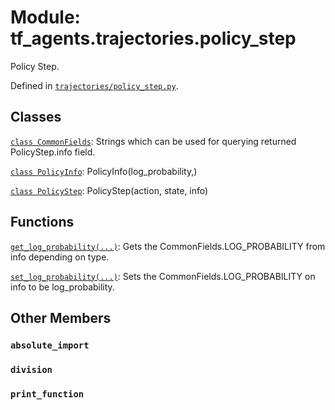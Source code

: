 <div itemscope itemtype="http://developers.google.com/ReferenceObject">
<meta itemprop="name" content="tf_agents.trajectories.policy_step" />
<meta itemprop="path" content="Stable" />
<meta itemprop="property" content="absolute_import"/>
<meta itemprop="property" content="division"/>
<meta itemprop="property" content="print_function"/>
</div>

# Module: tf_agents.trajectories.policy_step

Policy Step.



Defined in [`trajectories/policy_step.py`](https://github.com/tensorflow/agents/tree/master/tf_agents/trajectories/policy_step.py).

<!-- Placeholder for "Used in" -->


## Classes

[`class CommonFields`](../../tf_agents/trajectories/policy_step/CommonFields.md): Strings which can be used for querying returned PolicyStep.info field.

[`class PolicyInfo`](../../tf_agents/trajectories/policy_step/PolicyInfo.md): PolicyInfo(log_probability,)

[`class PolicyStep`](../../tf_agents/trajectories/policy_step/PolicyStep.md): PolicyStep(action, state, info)

## Functions

[`get_log_probability(...)`](../../tf_agents/trajectories/policy_step/get_log_probability.md): Gets the CommonFields.LOG_PROBABILITY from info depending on type.

[`set_log_probability(...)`](../../tf_agents/trajectories/policy_step/set_log_probability.md): Sets the CommonFields.LOG_PROBABILITY on info to be log_probability.

## Other Members

<h3 id="absolute_import"><code>absolute_import</code></h3>

<h3 id="division"><code>division</code></h3>

<h3 id="print_function"><code>print_function</code></h3>

